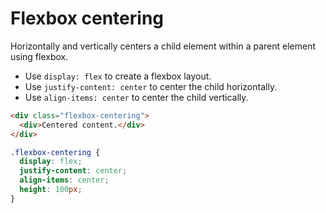 # Flexbox centering

Horizontally and vertically centers a child element within a parent element using flexbox.

* Use `display: flex` to create a flexbox layout.
* Use `justify-content: center` to center the child horizontally.
* Use `align-items: center` to center the child vertically.

```html
<div class="flexbox-centering">
  <div>Centered content.</div>
</div>
```

```css
.flexbox-centering {
  display: flex;
  justify-content: center;
  align-items: center;
  height: 100px;
}
```
